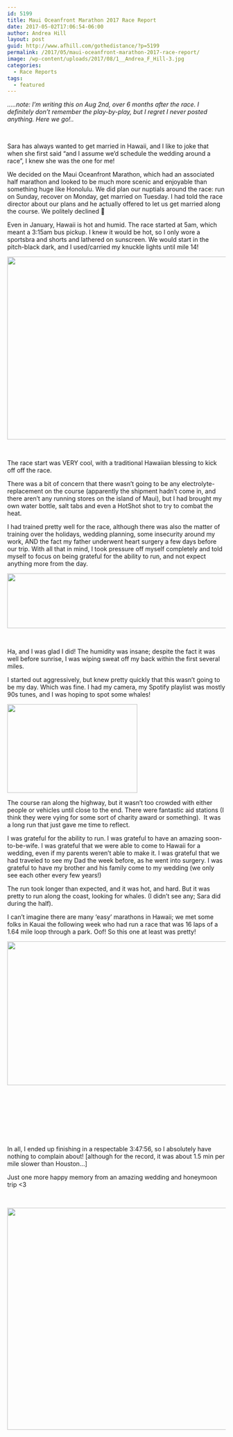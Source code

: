 ```yaml
---
id: 5199
title: Maui Oceanfront Marathon 2017 Race Report
date: 2017-05-02T17:06:54-06:00
author: Andrea Hill
layout: post
guid: http://www.afhill.com/gothedistance/?p=5199
permalink: /2017/05/maui-oceanfront-marathon-2017-race-report/
image: /wp-content/uploads/2017/08/1__Andrea_F_Hill-3.jpg
categories:
  - Race Reports
tags:
  - featured
---
```

_&#8230;..note: I&#8217;m writing this on Aug 2nd, over 6 months after the race. I definitely don&#8217;t remember the play-by-play, but I regret I never posted anything. Here we go!.._

&nbsp;

Sara has always wanted to get married in Hawaii, and I like to joke that when she first said &#8220;and I assume we&#8217;d schedule the wedding around a race&#8221;, I knew she was the one for me!

We decided on the Maui Oceanfront Marathon, which had an associated half marathon and looked to be much more scenic and enjoyable than something huge like Honolulu. We did plan our nuptials around the race: run on Sunday, recover on Monday, get married on Tuesday. I had told the race director about our plans and he actually offered to let us get married along the course. We politely declined 🙂

Even in January, Hawaii is hot and humid. The race started at 5am, which meant a 3:15am bus pickup. I knew it would be hot, so I only wore a sportsbra and shorts and lathered on sunscreen. We would start in the pitch-black dark, and I used/carried my knuckle lights until mile 14!

[<img class="aligncenter size-large wp-image-5200" src="http://www.afhill.com/gothedistance/wp-content/uploads/2017/08/Photo_in_Trip_to_Hawaii_-_Google_Photos-1024x695.jpg" alt="" width="620" height="421" srcset="http://www.afhill.com/gothedistance/wp-content/uploads/2017/08/Photo_in_Trip_to_Hawaii_-_Google_Photos-1024x695.jpg 1024w, http://www.afhill.com/gothedistance/wp-content/uploads/2017/08/Photo_in_Trip_to_Hawaii_-_Google_Photos-300x204.jpg 300w, http://www.afhill.com/gothedistance/wp-content/uploads/2017/08/Photo_in_Trip_to_Hawaii_-_Google_Photos-768x521.jpg 768w" sizes="(max-width: 620px) 100vw, 620px" />](http://www.afhill.com/gothedistance/wp-content/uploads/2017/08/Photo_in_Trip_to_Hawaii_-_Google_Photos.jpg)

&nbsp;

The race start was VERY cool, with a traditional Hawaiian blessing to kick off off the race.

There was a bit of concern that there wasn&#8217;t going to be any electrolyte-replacement on the course (apparently the shipment hadn&#8217;t come in, and there aren&#8217;t any running stores on the island of Maui), but I had brought my own water bottle, salt tabs and even a HotShot shot to try to combat the heat.

I had trained pretty well for the race, although there was also the matter of training over the holidays, wedding planning, some insecurity around my work, AND the fact my father underwent heart surgery a few days before our trip. With all that in mind, I took pressure off myself completely and told myself to focus on being grateful for the ability to run, and not expect anything more from the day.

[<img class="aligncenter wp-image-5208" src="http://www.afhill.com/gothedistance/wp-content/uploads/2017/08/1__Andrea_F_Hill-2.jpg" alt="" width="518" height="126" srcset="http://www.afhill.com/gothedistance/wp-content/uploads/2017/08/1__Andrea_F_Hill-2.jpg 1020w, http://www.afhill.com/gothedistance/wp-content/uploads/2017/08/1__Andrea_F_Hill-2-300x73.jpg 300w, http://www.afhill.com/gothedistance/wp-content/uploads/2017/08/1__Andrea_F_Hill-2-768x187.jpg 768w" sizes="(max-width: 518px) 100vw, 518px" />](http://www.afhill.com/gothedistance/wp-content/uploads/2017/08/1__Andrea_F_Hill-2.jpg)

&nbsp;

Ha, and I was glad I did! The humidity was insane; despite the fact it was well before sunrise, I was wiping sweat off my back within the first several miles.

I started out aggressively, but knew pretty quickly that this wasn&#8217;t going to be my day. Which was fine. I had my camera, my Spotify playlist was mostly 90s tunes, and I was hoping to spot some whales!

[<img class="size-medium wp-image-5204 aligncenter" src="http://www.afhill.com/gothedistance/wp-content/uploads/2017/08/Photo_in_Trip_to_Hawaii_-_Google_Photos-1-300x204.jpg" alt="" width="300" height="204" srcset="http://www.afhill.com/gothedistance/wp-content/uploads/2017/08/Photo_in_Trip_to_Hawaii_-_Google_Photos-1-300x204.jpg 300w, http://www.afhill.com/gothedistance/wp-content/uploads/2017/08/Photo_in_Trip_to_Hawaii_-_Google_Photos-1-768x522.jpg 768w, http://www.afhill.com/gothedistance/wp-content/uploads/2017/08/Photo_in_Trip_to_Hawaii_-_Google_Photos-1-1024x696.jpg 1024w" sizes="(max-width: 300px) 100vw, 300px" />](http://www.afhill.com/gothedistance/wp-content/uploads/2017/08/Photo_in_Trip_to_Hawaii_-_Google_Photos-1.jpg)

The course ran along the highway, but it wasn&#8217;t too crowded with either people or vehicles until close to the end. There were fantastic aid stations (I think they were vying for some sort of charity award or something).  It was a long run that just gave me time to reflect.

I was grateful for the ability to run. I was grateful to have an amazing soon-to-be-wife. I was grateful that we were able to come to Hawaii for a wedding, even if my parents weren&#8217;t able to make it. I was grateful that we had traveled to see my Dad the week before, as he went into surgery. I was grateful to have my brother and his family come to my wedding (we only see each other every few years!)

The run took longer than expected, and it was hot, and hard. But it was pretty to run along the coast, looking for whales. (I didn&#8217;t see any; Sara did during the half).

I can&#8217;t imagine there are many &#8216;easy&#8217; marathons in Hawaii; we met some folks in Kauai the following week who had run a race that was 16 laps of a 1.64 mile loop through a park. Oof! So this one at least was pretty!

[<img class="alignright size-large wp-image-5205" src="http://www.afhill.com/gothedistance/wp-content/uploads/2017/08/Maui_Oceanfront_Marathon___Run___Strava-1-1024x547.jpg" alt="" width="620" height="331" srcset="http://www.afhill.com/gothedistance/wp-content/uploads/2017/08/Maui_Oceanfront_Marathon___Run___Strava-1-1024x547.jpg 1024w, http://www.afhill.com/gothedistance/wp-content/uploads/2017/08/Maui_Oceanfront_Marathon___Run___Strava-1-300x160.jpg 300w, http://www.afhill.com/gothedistance/wp-content/uploads/2017/08/Maui_Oceanfront_Marathon___Run___Strava-1-768x411.jpg 768w" sizes="(max-width: 620px) 100vw, 620px" />](http://www.afhill.com/gothedistance/wp-content/uploads/2017/08/Maui_Oceanfront_Marathon___Run___Strava-1.jpg)

&nbsp;

&nbsp;

&nbsp;

&nbsp;

In all, I ended up finishing in a respectable 3:47:56, so I absolutely have nothing to complain about! [although for the record, it was about 1.5 min per mile slower than Houston&#8230;]

Just one more happy memory from an amazing wedding and honeymoon trip <3

&nbsp;

[<img class="aligncenter wp-image-5207" src="http://www.afhill.com/gothedistance/wp-content/uploads/2017/08/1__Andrea_F_Hill-1.jpg" alt="" width="514" height="511" srcset="http://www.afhill.com/gothedistance/wp-content/uploads/2017/08/1__Andrea_F_Hill-1.jpg 1014w, http://www.afhill.com/gothedistance/wp-content/uploads/2017/08/1__Andrea_F_Hill-1-150x150.jpg 150w, http://www.afhill.com/gothedistance/wp-content/uploads/2017/08/1__Andrea_F_Hill-1-300x298.jpg 300w, http://www.afhill.com/gothedistance/wp-content/uploads/2017/08/1__Andrea_F_Hill-1-768x763.jpg 768w, http://www.afhill.com/gothedistance/wp-content/uploads/2017/08/1__Andrea_F_Hill-1-36x36.jpg 36w, http://www.afhill.com/gothedistance/wp-content/uploads/2017/08/1__Andrea_F_Hill-1-115x115.jpg 115w" sizes="(max-width: 514px) 100vw, 514px" />](http://www.afhill.com/gothedistance/wp-content/uploads/2017/08/1__Andrea_F_Hill-1.jpg)